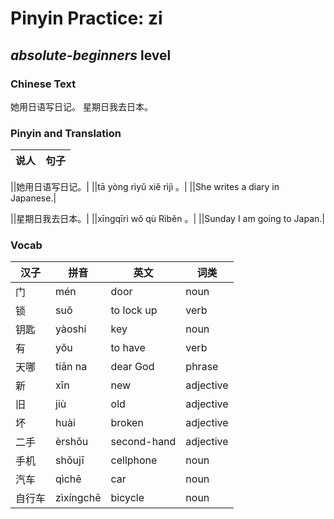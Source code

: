 # Pinyin Practice: zi
## *absolute-beginners* level

### Chinese Text
她用日语写日记。
星期日我去日本。

### Pinyin and Translation
|说人|句子|
|----|----|

||她用日语写日记。|
||tā yòng rìyǔ xiě rìjì 。|
||She writes a diary in Japanese.|

||星期日我去日本。|
||xīngqīrì wǒ qù Rìběn 。|
||Sunday I am going to Japan.|
### Vocab
|汉子|拼音|英文|词类|
|----|----|----|----|
|门|mén|door|noun|
|锁|suǒ|to lock up|verb|
|钥匙|yàoshi|key|noun|
|有|yǒu|to have|verb|
|天哪|tiān na|dear God|phrase|
|新|xīn|new|adjective|
|旧|jiù|old|adjective|
|坏|huài|broken|adjective|
|二手|èrshǒu|second-hand|adjective|
|手机|shǒujī|cellphone|noun|
|汽车|qìchē|car|noun|
|自行车|zìxíngchē|bicycle|noun|